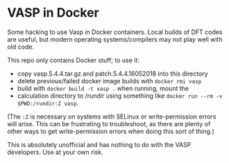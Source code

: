 # VASP in Docker

Some hacking to use Vasp in Docker containers. Local builds of DFT
codes are useful, but modern operating systems/compilers may not play
well with old code.

This repo only contains Docker stuff; to use it:

- copy vasp.5.4.4.tar.gz and patch.5.4.4.16052018 into this directory
- delete previous/failed docker image builds with `docker rmi vasp`
- build with `docker build -t vasp .` when running, mount the
- calculation directory to /rundir using something like `docker run
  --rm -v $PWD:/rundir:Z vasp`.

(The `:Z` is necessary on systems with SELinux or write-permission
errors will arise. This can be frustrating to troubleshoot, as there
are plenty of other ways to get write-permission errors when doing
this sort of thing.)

This is absolutely unofficial and has nothing to do with the VASP
developers. Use at your own risk.